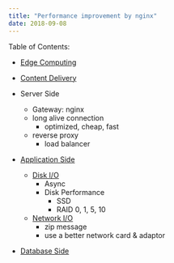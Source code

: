 ```yaml
---
title: "Performance improvement by nginx"
date: 2018-09-08
---
```


Table of Contents:
* [Edge Computing]()
* [Content Delivery]() 
* Server Side
  * Gateway: nginx 
  * long alive connection
    * optimized, cheap, fast 
  * reverse proxy
    * load balancer 
* [Application Side]()  
    * [Disk I/O](#config-schema)
      * Async
      * Disk Performance  
        * SSD
        * RAID 0, 1, 5, 10    
    * [Network I/O](#loading-configuration)
      * zip message
      * use a better network card & adaptor 
   
* [Database Side]()



<!--stackedit_data:
eyJoaXN0b3J5IjpbMjMzODg5MzgxLDIxMzAyMDQzMzgsNzI0Nj
UxMzczLC0xOTcwNzQyMjgwXX0=
-->